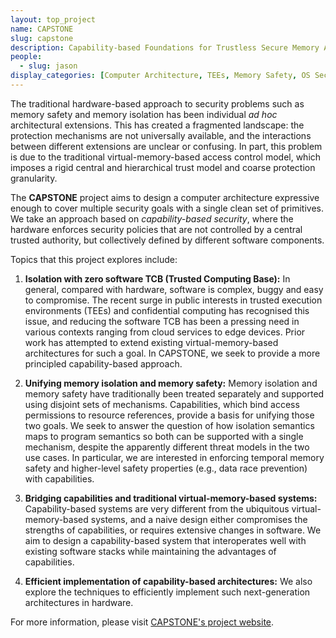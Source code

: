 ```yaml
---
layout: top_project
name: CAPSTONE
slug: capstone
description: Capability-based Foundations for Trustless Secure Memory Access
people:
  - slug: jason
display_categories: [Computer Architecture, TEEs, Memory Safety, OS Security]
---
```


The traditional hardware-based approach to security problems such as memory safety and
memory isolation has been individual _ad hoc_ architectural extensions.
This has created a fragmented landscape: the protection mechanisms are not universally available,
and the interactions between different extensions are unclear or confusing.
In part, this problem is due to the traditional virtual-memory-based access control model,
which imposes a rigid central and hierarchical trust model and coarse protection granularity.

The **CAPSTONE** project aims to design a computer architecture expressive enough to
cover multiple security goals with a single clean set of primitives.
We take an approach based on _capability-based security_, where the hardware
enforces security policies that are not controlled by a central trusted authority, but
collectively defined by different software components.

Topics that this project explores include:

1. **Isolation with zero software TCB (Trusted Computing Base):**
In general, compared with hardware, software is complex, buggy and easy to compromise.
The recent surge in public interests in trusted execution environments (TEEs)
and confidential computing has recognised this issue, and reducing the software TCB
has been a pressing need in various contexts ranging from cloud services to edge devices.
Prior work has attempted to extend existing virtual-memory-based architectures for such
a goal.
In CAPSTONE, we seek to provide a more principled capability-based approach.

1. **Unifying memory isolation and memory safety:**
Memory isolation and memory safety have traditionally been treated separately and
supported using disjoint sets of mechanisms.
Capabilities, which bind access permissions to resource references, provide a basis for unifying those two goals.
We seek to answer the question of how isolation semantics maps to program semantics
so both can be supported with a single mechanism, despite the apparently different threat models in the two
use cases.
In particular, we are interested in enforcing temporal memory safety and higher-level safety properties
(e.g., data race prevention) with capabilities.


1. **Bridging capabilities and traditional virtual-memory-based systems:**
Capability-based systems are very different from the ubiquitous virtual-memory-based systems,
and a naive design either compromises the strengths of capabilities, or requires
extensive changes in software.
We aim to design a capability-based system that interoperates well with existing software stacks while
maintaining the advantages of capabilities.

1. **Efficient implementation of capability-based architectures:**
We also explore the techniques to efficiently implement such next-generation architectures in hardware.

For more information, please visit [CAPSTONE's project website](https://capstone.kisp-lab.org/).

